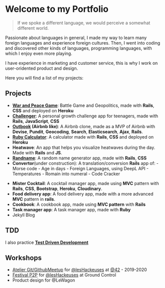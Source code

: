# Welcome to my Portfolio


> If we spoke a different language, we would perceive a somewhat different world.


Passionate about languages in general, I made my way to learn many foreign languages and experience foreign cultures.
Then, I went into coding and discovered other kinds of languages, programming languages, with which I enjoy even more playing.

I have experience in marketing and customer service, this is why I work on user-oridented product and design.

<!-- ### See my [website](http://lordinatrice.com/). -->

Here you will find a list of my projects:

## Projects

* **[War and Peace Game](https://war-and-peace-game.herokuapp.com)**: Battle Game and Geopolitics, made with **Rails**, **CSS** and deployed on **Heroku**
* **[Challenger](http://www.challeng-her.com/)**: A personal growth challenge app for teenagers, made with **Rails**, **JavaScript**, **CSS**
* **[Outbook](https://challenger-outbook.herokuapp.com/) (Airbnb like)**: A Airbnb clone, made as a MVP of Airbnb with **Devise**, **Pundit**, **Geocoding**, **Search**, **Elasticsearch**, **Ajax**, **Rails**.
* **[Ruby Calculator](https://ruby-calc.herokuapp.com)**: A calculator made with **Rails**, **CSS** and deployed on **Heroku**
* **Heatwave**: An app that helps you visualize heatwaves during the day. Made with **Rails** and **JS**.
* **[Randname](https://randname.herokuapp.com/)**: A random name generator app, made with **Rails**, **CSS**
* **Convertor**(under construction): A translation/conversion **Rails** app of:
         - Morse code
         - Age in days
         - Foreign Languages, using DeepL API
         - Temperatures
         - Romain into numeral
         - Code Cracker
- **Mister Cocktail**: A cocktail manager app, made using **MVC** pattern with **Rails**, **CSS**, **Bootstrap**, **Heroku**, **Cloudinary**.
- **Food delivery app**: A food delivery app, made with a more advanced **MVC** pattern in **rails**.
- **Cookbook**: A cookbook app, made using **MVC pattern** with **Rails**
- **Task manager app**: A task manager app, made with **Ruby**
- Jekyll Blog 

## TDD
I also practice **[Test Driven Development](https://github.com/camilleregnault/ruby-tdd-01)**

## Workshops
- [Atelier Git/Github](https://github.com/camilleregnault/atelier-github)[Meetup](https://www.meetup.com/fr-FR/meetup-LesHackeuses/events/265922192/) for [@lesHackeuses](https://leshackeuses.fr/) at [@42](https://www.42.fr/) - 2019-2020
- [Festival P2P](https://p2p.paris/fr/event/festival-0/) for [@lesHackeuses](https://leshackeuses.fr/) at Ground Control 
- Product design for @LeWagon

